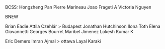 BCSS:
Hongzheng Pan
Pierre Marineau
Joao Frageti A
Victoria Nguyen

BNEW

Brian Eadie
  Attila Czehlár > Budapest
  Jonathan Hutchinson
  Ilona Toth
Elena Giovannetti
  Georges Bourret
Maribel Jimenez
  Lokesh Kumar K


Eric Demers
  Imran Ajmal > ottawa
  Layal Karaki
